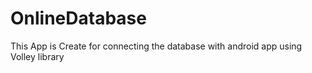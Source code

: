 # OnlineDatabase
 This App is Create for connecting the database with android app using Volley library
